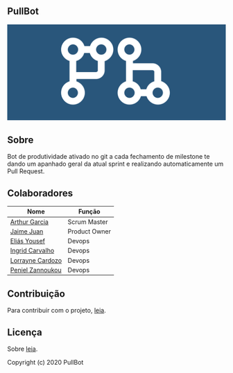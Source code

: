 ## PullBot

<img src="imagens/logo.png" width="auto" height="auto">

## Sobre
Bot de produtividade ativado no git a cada fechamento de milestone te dando um apanhado geral da atual sprint e realizando automaticamente um Pull Request.
## Colaboradores
|Nome|  Função| 
|----|--------|
[Arthur Garcia](https://github.com/ArthurMeloG)| Scrum Master|
[Jaime Juan](https://github.com/JaimeJuan11)| Product Owner|
[Eliás Yousef](https://github.com/ingridSCarvalho)| Devops|
[Ingrid Carvalho](https://github.com/zpeniel09)| Devops|
[Lorrayne Cardozo](https://github.com/LorrayneCardozo)| Devops|
[Peniel Zannoukou](https://github.com/eliasyousef00)| Devops|
## Contribuição

Para contribuir com o projeto, [leia]().

## Licença
Sobre [leia]().

Copyright (c) 2020 PullBot